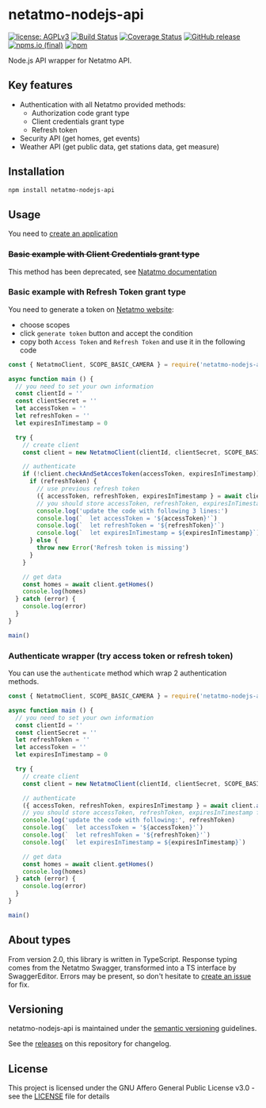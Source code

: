# netatmo-nodejs-api

[![license: AGPLv3](https://img.shields.io/badge/license-AGPLv3-blue.svg)](https://www.gnu.org/licenses/agpl-3.0)
[![Build Status](https://img.shields.io/github/actions/workflow/status/nioc/netatmo-nodejs-api/commit.yml?label=github%20build)](https://github.com/nioc/netatmo-nodejs-api/actions/workflows/commit.yml)
[![Coverage Status](https://coveralls.io/repos/github/nioc/netatmo-nodejs-api/badge.svg?branch=master)](https://coveralls.io/github/nioc/netatmo-nodejs-api?branch=master)
[![GitHub release](https://img.shields.io/github/release/nioc/netatmo-nodejs-api.svg)](https://github.com/nioc/netatmo-nodejs-api/releases/latest)
[![npms.io (final)](https://img.shields.io/npms-io/final-score/netatmo-nodejs-api)](https://www.npmjs.com/package/netatmo-nodejs-api)
[![npm](https://img.shields.io/npm/dt/netatmo-nodejs-api)](https://www.npmjs.com/package/netatmo-nodejs-api)

Node.js API wrapper for Netatmo API.

## Key features
-    Authentication with all Netatmo provided methods:
     -    Authorization code grant type
     -    Client credentials grant type
     -    Refresh token
-    Security API (get homes, get events)
-    Weather API (get public data, get stations data, get measure)

## Installation

``` bash
npm install netatmo-nodejs-api
```

## Usage

You need to [create an application](https://dev.netatmo.com/apps/createanapp#form)

### ~~Basic example with Client Credentials grant type~~

This method has been deprecated, see [Natatmo documentation](https://dev.netatmo.com/apidocumentation/oauth#client-credential)

### Basic example with Refresh Token grant type

You need to generate a token on [Netatmo website](https://dev.netatmo.com/apps/):
-    choose scopes
-    click `generate token` button and accept the condition
-    copy both `Access Token` and `Refresh Token` and use it in the following code

```js
const { NetatmoClient, SCOPE_BASIC_CAMERA } = require('netatmo-nodejs-api')

async function main () {
  // you need to set your own information
  const clientId = ''
  const clientSecret = ''
  let accessToken = ''
  let refreshToken = ''
  let expiresInTimestamp = 0

  try {
    // create client
    const client = new NetatmoClient(clientId, clientSecret, SCOPE_BASIC_CAMERA, { timeout: 1000 })

    // authenticate
    if (!client.checkAndSetAccesToken(accessToken, expiresInTimestamp)) {
      if (refreshToken) {
        // use previous refresh token
        ({ accessToken, refreshToken, expiresInTimestamp } = await client.authenticateByRefreshToken(refreshToken))
        // you should store accessToken, refreshToken, expiresInTimestamp for further request
        console.log('update the code with following 3 lines:')
        console.log(`  let accessToken = '${accessToken}'`)
        console.log(`  let refreshToken = '${refreshToken}'`)
        console.log(`  let expiresInTimestamp = ${expiresInTimestamp}`)
      } else {
        throw new Error('Refresh token is missing')
      }
    }

    // get data
    const homes = await client.getHomes()
    console.log(homes)
  } catch (error) {
    console.log(error)
  }
}

main()
```

### Authenticate wrapper (try access token or refresh token)

You can use the `authenticate` method which wrap 2 authentication methods.

```js
const { NetatmoClient, SCOPE_BASIC_CAMERA } = require('netatmo-nodejs-api')

async function main () {
  // you need to set your own information
  const clientId = ''
  const clientSecret = ''
  let refreshToken = ''
  let accessToken = ''
  let expiresInTimestamp = 0

  try {
    // create client
    const client = new NetatmoClient(clientId, clientSecret, SCOPE_BASIC_CAMERA, { timeout: 1000 });

    // authenticate
    ({ accessToken, refreshToken, expiresInTimestamp } = await client.authenticate(accessToken, refreshToken, expiresInTimestamp))
    // you should store accessToken, refreshToken, expiresInTimestamp for further request
    console.log('update the code with following:', refreshToken)
    console.log(`  let accessToken = '${accessToken}'`)
    console.log(`  let refreshToken = '${refreshToken}'`)
    console.log(`  let expiresInTimestamp = ${expiresInTimestamp}`)

    // get data
    const homes = await client.getHomes()
    console.log(homes)
  } catch (error) {
    console.log(error)
  }
}

main()
```

## About types

From version 2.0, this library is written in TypeScript. Response typing comes from the Netatmo Swagger, transformed into a TS interface by SwaggerEditor.
Errors may be present, so don't hesitate to [create an issue](https://github.com/nioc/netatmo-nodejs-api/issues/new) for fix.

## Versioning

netatmo-nodejs-api is maintained under the [semantic versioning](https://semver.org/) guidelines.

See the [releases](https://github.com/nioc/netatmo-nodejs-api/releases) on this repository for changelog.

## License

This project is licensed under the GNU Affero General Public License v3.0 - see the [LICENSE](LICENSE.md) file for details
